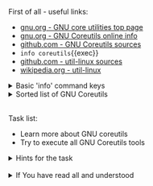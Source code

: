 First of all - useful links:

- [gnu.org - GNU core utilities top page](https://www.gnu.org/software/coreutils/)
- [gnu.org - GNU Coreutils online info](https://www.gnu.org/software/coreutils/manual/html_node/index.html)
- [github.com - GNU Coreutils sources](https://github.com/coreutils/coreutils/blob/master/doc/coreutils.texi)
- `info coreutils`{{exec}}
- [github.com - util-linux sources](https://github.com/util-linux/util-linux)
- [wikipedia.org - util-linux](https://en.wikipedia.org/wiki/Util-linux)

<details><summary>Basic 'info' command keys</summary>
<pre>
  <strong>H</strong>    - Open or close help window.
  <strong>q</strong>    - Quit Info.
  <strong>Home</strong> - Go to the beginning of current node.
  <strong>End</strong>  - Go to the end of current node.
  <strong>TAB</strong>  - Go to the next hypertext link.
  <strong>Enter</strong> - Follow the hypertext link under the cursor.
  <strong>l</strong>    - Go back to the last node.
  <strong>[</strong>    - Go to the previous node in the document.
  <strong>]</strong>    - Go to the next node in the document.
  <strong>t</strong>    - Go to the top node of this document.
  <strong>/</strong>    - Read a string and search for it.
  <strong>Ctrl-x n</strong> - Repeat last search in the same direction.
</pre>
</details>
<details><summary>Sorted list of GNU Coreutils</summary>
<pre>
Output of entire files       <strong>cat tac nl od base32 base64</strong>
Formatting file contents     <strong>fmt pr fold</strong>
Output of parts of files     <strong>head tail split csplit</strong>
Summarizing files            <strong>wc sum cksum b2sum md5sum sha1sum sha2</strong>
Operating on sorted files    <strong>sort shuf uniq comm ptx tsort</strong>
Operating on fields          <strong>cut paste join</strong>
Operating on characters      <strong>tr expand unexpand</strong>
Directory listing            <strong>ls dir vdir dircolors</strong>
Basic operations             <strong>cp dd install mv rm shred</strong>
Special file types           <strong>mkdir rmdir unlink mkfifo mknod ln link readlink</strong>
Changing file attributes     <strong>chgrp chmod chown touch</strong>
Disk usage                   <strong>df du stat sync truncate</strong>
Printing text                <strong>echo printf yes</strong>
Conditions                   <strong>false true test expr</strong>
Redirection                  <strong>tee</strong>
File name manipulation       <strong>dirname basename pathchk mktemp realpath</strong>
Working context              <strong>pwd stty printenv tty</strong>
User information             <strong>id logname whoami groups users who</strong>
System context               <strong>date arch nproc uname hostname hostid uptime</strong>
SELinux context              <strong>chcon runcon</strong>
Modified command invocation  <strong>chroot env nice nohup stdbuf timeout</strong>
Process control              <strong>kill</strong>
Delaying                     <strong>sleep</strong>
Numeric operations           <strong>factor numfmt seq</strong>
</pre>
</details><br>

Task list:
- Learn more about GNU coreutils
- Try to execute all GNU Coreutils tools

<details><summary>Hints for the task</summary>
<pre>
<strong>Task 1:</strong>
  $ info coreutils
</pre>
</details>
<br>
<details><summary>If You have read all and understood</summary>
<pre>
`touch IReadAllAndUndnderstood`{{exec}}
</pre>
